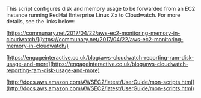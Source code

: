 This script configures disk and memory usage to be forwarded from an EC2 instance running RedHat Enterprise Linux 7.x to Cloudwatch. For more details, see the links below:

[https://communary.net/2017/04/22/aws-ec2-monitoring-memory-in-cloudwatch/](https://communary.net/2017/04/22/aws-ec2-monitoring-memory-in-cloudwatch/)

[https://engageinteractive.co.uk/blog/aws-cloudwatch-reporting-ram-disk-usage-and-more](https://engageinteractive.co.uk/blog/aws-cloudwatch-reporting-ram-disk-usage-and-more)

[http://docs.aws.amazon.com/AWSEC2/latest/UserGuide/mon-scripts.html](http://docs.aws.amazon.com/AWSEC2/latest/UserGuide/mon-scripts.html)